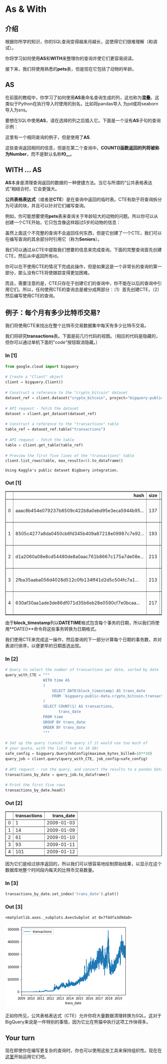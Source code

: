 # As & With

## 介绍

根据你所学的知识，你的SQL查询变得越来月越长，这使得它们很难理解（和调试）。

你将学习如何使用**AS**和**WITH**来整理你的查询并使它们更容易阅读。

接下来，我们将使用熟悉的**pets**表，但是现在它包括了动物的年龄。

## AS

在前面的教程中，你学习了如何使用**AS**重命名查询生成的列，这也称为**混叠**。这类似于Python在执行导入时使用的别名，比如将pandas导入 为pd或将seaborn导入为sns。

要想在SQL中使用**AS**，请在选择的列之后插入它。下面是一个没有**AS**子句的查询示例：

这里有一个相同查询的例子，但是使用了**AS**.

这些查询返回相同的信息，但是在第二个查询中，**COUNT()**函数返回的列将被称为**Number**，而不是默认名称**f0__**。

## WITH ... AS

**AS**本身是清理查询返回的数据的一种便捷方法。当它与所谓的“公共表格表达式”相结合时，它会更强大。

**公共表格表达式**（或者是**CTE**）是在查询中返回的临时表。CTE有助于将查询拆分为可读的块，并且可以针对它们编写查询。

例如，你可能想要使用**pets**表来查询关于年龄较大的动物的问题。所以你可以从创建一个CTE开始，它只包含像这样超过5岁的动物的信息：

虽然上面这个不完整的查询不会返回任何东西，但是它创建了一个CTE，我们可以在编写查询的其余部分时引用它（称为**Seniors**）。

我们可以通过从CTE中提取我们想要的信息来完成查询。下面的完整查询首先创建CTE，然后从中返回所有id。

你可以在不使用CTE的情况下完成此操作，但是如果这是一个非常长的查询的第一部分，那么没有CTE将使跟踪变得更加困难。

而且，需要注意的是，CTE只存在于创建它们的查询中，你不能在以后的查询中引用它们。所以，任何使用CTE的查询总是被分成两部分：（1）首先创建CTE，（2）然后编写使用CTE的查询。

## 例子：每个月有多少比特币交易?

我们将使用CTE来找出在整个比特币交易数据集中每天有多少比特币交易。

我们将研究**transactions**表。下面是前几行代码的视图。（相应的代码是隐藏的，但你可以通过单机下面的"code"按钮取消隐藏。）

### In [1]

```python
from google.cloud import bigquery

# Create a "Client" object
client = bigquery.Client()

# Construct a reference to the "crypto_bitcoin" dataset
dataset_ref = client.dataset("crypto_bitcoin", project="bigquery-public-data")

# API request - fetch the dataset
dataset = client.get_dataset(dataset_ref)

# Construct a reference to the "transactions" table
table_ref = dataset_ref.table("transactions")

# API request - fetch the table
table = client.get_table(table_ref)

# Preview the first five lines of the "transactions" table
client.list_rows(table, max_results=5).to_dataframe()
```

```text
Using Kaggle's public dataset BigQuery integration.
```

### Out [1]

<table class="dataframe" border="1">
  <thead>
    <tr style="text-align: right;">
      <th></th>
      <th>hash</th>
      <th>size</th>
      <th>virtual_size</th>
      <th>version</th>
      <th>lock_time</th>
      <th>block_hash</th>
      <th>block_number</th>
      <th>block_timestamp</th>
      <th>block_timestamp_month</th>
      <th>input_count</th>
      <th>output_count</th>
      <th>input_value</th>
      <th>output_value</th>
      <th>is_coinbase</th>
      <th>fee</th>
      <th>inputs</th>
      <th>outputs</th>
    </tr>
  </thead>
  <tbody>
    <tr>
      <td>0</td>
      <td>aaac8b454e079237b8509c422b8a0ebd95e3eca5944b95...</td>
      <td>137</td>
      <td>137</td>
      <td>1</td>
      <td>0</td>
      <td>000000000000000000d6cdda66edb65e8969566ca65fe3...</td>
      <td>484015</td>
      <td>2017-09-07 13:43:30+00:00</td>
      <td>2017-09-01</td>
      <td>0</td>
      <td>1</td>
      <td>None</td>
      <td>1266641901</td>
      <td>True</td>
      <td>0</td>
      <td>[]</td>
      <td>[{'index': 0, 'script_asm': 'OP_DUP OP_HASH160...</td>
    </tr>
    <tr>
      <td>1</td>
      <td>8505c4277a8da0450cb6fd345b409a87218e09987c7e92...</td>
      <td>193</td>
      <td>166</td>
      <td>1</td>
      <td>0</td>
      <td>000000000000000000427219aa8b931acb167f582e9b9c...</td>
      <td>485083</td>
      <td>2017-09-13 19:30:26+00:00</td>
      <td>2017-09-01</td>
      <td>0</td>
      <td>2</td>
      <td>None</td>
      <td>1367011480</td>
      <td>True</td>
      <td>0</td>
      <td>[]</td>
      <td>[{'index': 0, 'script_asm': 'OP_HASH160 6dffc0...</td>
    </tr>
    <tr>
      <td>2</td>
      <td>d1a2060a08e8cd54480de8a0aac761b8667c175a7de08e...</td>
      <td>213</td>
      <td>186</td>
      <td>1</td>
      <td>0</td>
      <td>000000000000000000d5ed15beb3085719e8f1b95f2924...</td>
      <td>485005</td>
      <td>2017-09-13 10:25:46+00:00</td>
      <td>2017-09-01</td>
      <td>0</td>
      <td>2</td>
      <td>None</td>
      <td>1255484937</td>
      <td>True</td>
      <td>0</td>
      <td>[]</td>
      <td>[{'index': 0, 'script_asm': 'OP_DUP OP_HASH160...</td>
    </tr>
    <tr>
      <td>3</td>
      <td>2fba35aaba056d4028d512c0fb134ff41d2d5c504fc7a1...</td>
      <td>213</td>
      <td>186</td>
      <td>1</td>
      <td>0</td>
      <td>0000000000000000009fd230518a5b3d50ebcd5120a844...</td>
      <td>486934</td>
      <td>2017-09-25 17:28:19+00:00</td>
      <td>2017-09-01</td>
      <td>0</td>
      <td>2</td>
      <td>None</td>
      <td>1431309437</td>
      <td>True</td>
      <td>0</td>
      <td>[]</td>
      <td>[{'index': 0, 'script_asm': 'OP_DUP OP_HASH160...</td>
    </tr>
    <tr>
      <td>4</td>
      <td>630af30aa1ade3de86df071d35b6eb28e0590cf7e0bcaa...</td>
      <td>217</td>
      <td>190</td>
      <td>1</td>
      <td>0</td>
      <td>000000000000000000841e1fa84e8e5abdfa000936524c...</td>
      <td>483854</td>
      <td>2017-09-06 16:06:09+00:00</td>
      <td>2017-09-01</td>
      <td>0</td>
      <td>2</td>
      <td>None</td>
      <td>1530785512</td>
      <td>True</td>
      <td>0</td>
      <td>[]</td>
      <td>[{'index': 0, 'script_asm': 'OP_DUP OP_HASH160...</td>
    </tr>
  </tbody>
</table>

由于**block_timestamp**列以**DATETIME**格式包含每个事务的日期，所以我们将使用**DATE()**命令将这些事务转换为日期格式。

我们使用CTE来完成这一操作，然后查询的下一部分计算每个日期的事务数，并对表进行排序，以便更早的日期首选出现。

### In [2]

```python
# Query to select the number of transactions per date, sorted by date
query_with_CTE = """ 
                 WITH time AS 
                 (
                     SELECT DATE(block_timestamp) AS trans_date
                     FROM `bigquery-public-data.crypto_bitcoin.transactions`
                 )
                 SELECT COUNT(1) AS transactions,
                        trans_date
                 FROM time
                 GROUP BY trans_date
                 ORDER BY trans_date
                 """

# Set up the query (cancel the query if it would use too much of 
# your quota, with the limit set to 10 GB)
safe_config = bigquery.QueryJobConfig(maximum_bytes_billed=10**10)
query_job = client.query(query_with_CTE, job_config=safe_config)

# API request - run the query, and convert the results to a pandas DataFrame
transactions_by_date = query_job.to_dataframe()

# Print the first five rows
transactions_by_date.head()
```

### Out [2]

<table class="dataframe" border="1">
  <thead>
    <tr style="text-align: right;">
      <th></th>
      <th>transactions</th>
      <th>trans_date</th>
    </tr>
  </thead>
  <tbody>
    <tr>
      <td>0</td>
      <td>1</td>
      <td>2009-01-03</td>
    </tr>
    <tr>
      <td>1</td>
      <td>14</td>
      <td>2009-01-09</td>
    </tr>
    <tr>
      <td>2</td>
      <td>61</td>
      <td>2009-01-10</td>
    </tr>
    <tr>
      <td>3</td>
      <td>93</td>
      <td>2009-01-11</td>
    </tr>
    <tr>
      <td>4</td>
      <td>101</td>
      <td>2009-01-12</td>
    </tr>
  </tbody>
</table>

因为它们是经过排序返回的，所以我们可以很容易地绘制原始结果，以显示在这个数据库地整个时间段内每天的比特币交易数量。

### In [3]

```python
transactions_by_date.set_index('trans_date').plot()
```

### Out [3]

```text
<matplotlib.axes._subplots.AxesSubplot at 0x7fddfa3d9da0>
```

![img5.1](imgs/5.1.png)

正如你所见，公共表格表达式（CTE）允许你将大量数据清理转换为SQL。这对于BigQuery来说是一件特别的事情，因为它比在熊猫中执行这项工作快得多。

## Your turn

现在即使你在编写更复杂的查询时，你也可以使用这些工具来保持组织性。现在在[这里](https://www.kaggle.com/kernels/fork/682113)开始运用它们吧。
